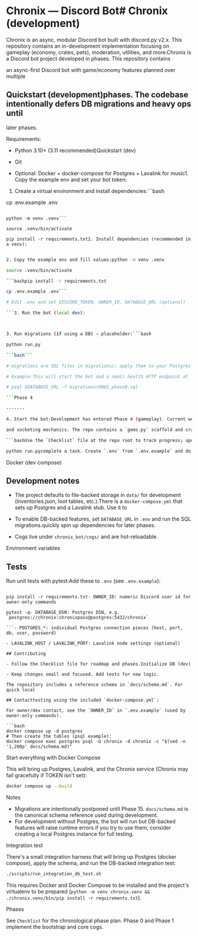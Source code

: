 # Chronix — Discord Bot# Chronix (development)



Chronix is an async, modular Discord bot built with discord.py v2.x. This repository contains an in-development implementation focusing on gameplay (economy, crates, pets), moderation, utilities, and more.Chronix is a Discord bot project developed in phases. This repository contains

an async-first Discord bot with game/economy features planned over multiple

## Quickstart (development)phases. The codebase intentionally defers DB migrations and heavy ops until

later phases.

Requirements:

- Python 3.10+ (3.11 recommended)Quickstart (dev)

- Git

- Optional: Docker + docker-compose for Postgres + Lavalink for music1. Copy the example env and set your bot token:



1. Create a virtual environment and install dependencies:```bash

cp .env.example .env

```bash# edit .env and set TOKEN and OWNER_ID

python -m venv .venv```

source .venv/bin/activate

pip install -r requirements.txt2. Install dependencies (recommended in a venv):

```

```bash

2. Copy the example env and fill values:python -m venv .venv

source .venv/bin/activate

```bashpip install -r requirements.txt

cp .env.example .env```

# Edit .env and set DISCORD_TOKEN, OWNER_ID, DATABASE_URL (optional)

```3. Run the bot (local dev):



3. Run migrations (if using a DB) — placeholder:```bash

python run.py

```bash```

# migrations are SQL files in migrations/; apply them to your Postgres instance

# Example:This will start the bot and a small health HTTP endpoint at `http://0.0.0.0:8080/health`.

# psql $DATABASE_URL -f migrations/0001_phase8.sql

```Phase 4

-------

4. Start the bot:Development has entered Phase 4 (gameplay). Current work items include gems, pet systems,

and socketing mechanics. The repo contains a `gems.py` scaffold and crate/hunt flows.

```bashUse the `Checklist` file at the repo root to track progress; update it whenever you

python run.pycomplete a task. Create `.env` from `.env.example` and do not commit secrets.

```

Docker (dev compose)

## Development notes

- The project defaults to file-backed storage in `data/` for development (inventories.json, loot tables, etc.).There is a `docker-compose.yml` that sets up Postgres and a Lavalink stub. Use it to

- To enable DB-backed features, set `DATABASE_URL` in `.env` and run the SQL migrations.quickly spin up dependencies for later phases.

- Cogs live under `chronix_bot/cogs/` and are hot-reloadable.

Environment variables

## Tests

Run unit tests with pytest:Add these to `.env` (see `.env.example`):



```bash- TOKEN: Discord bot token (required for running the bot)

pip install -r requirements.txt- OWNER_ID: numeric Discord user id for owner-only commands

pytest -q- DATABASE_DSN: Postgres DSN, e.g. `postgres://chronix:chronixpass@postgres:5432/chronix`

```- POSTGRES_*: individual Postgres connection pieces (host, port, db, user, password)

- LAVALINK_HOST / LAVALINK_PORT: Lavalink node settings (optional)

## Contributing

- Follow the Checklist file for roadmap and phases.Initialize DB (dev)

- Keep changes small and focused. Add tests for new logic.

The repository includes a reference schema in `docs/schema.md`. For quick local

## Contacttesting using the included `docker-compose.yml`:

For owner/dev contact, see the `OWNER_ID` in `.env.example` (used by owner-only commands).

```bash
docker compose up -d postgres
# Then create the tables (psql example):
docker compose exec postgres psql -U chronix -d chronix -c "$(sed -n '1,200p' docs/schema.md)"
```

Start everything with Docker Compose

This will bring up Postgres, Lavalink, and the Chronix service (Chronix may
fail gracefully if TOKEN isn't set):

```bash
docker compose up --build
```

Notes

- Migrations are intentionally postponed until Phase 15. `docs/schema.md` is
	the canonical schema reference used during development.
- For development without Postgres, the bot will run but DB-backed features will
	raise runtime errors if you try to use them; consider creating a local
	Postgres instance for full testing.

Integration test

There's a small integration harness that will bring up Postgres (docker compose),
apply the schema, and run the DB-backed integration test:

```bash
./scripts/run_integration_db_test.sh
```

This requires Docker and Docker Compose to be installed and the project's
virtualenv to be prepared (`python -m venv chronix.venv && ./chronix.venv/bin/pip install -r requirements.txt`).


Phases

See `Checklist` for the chronological phase plan. Phase 0 and Phase 1 implement
the bootstrap and core cogs.
